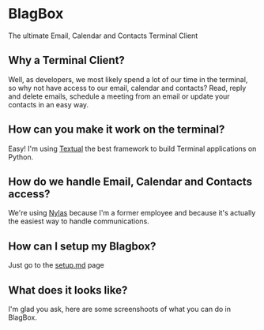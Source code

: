 # BlagBox

The ultimate Email, Calendar and Contacts Terminal Client

## Why a Terminal Client?

Well, as developers, we most likely spend a lot of our time in the terminal, so why not have access to our email, calendar and contacts?
Read, reply and delete emails, schedule a meeting from an email or update your contacts in an easy way.

## How can you make it work on the terminal?

Easy! I'm using [Textual](https://textual.textualize.io/) the best framework to build Terminal applications on Python.

## How do we handle Email, Calendar and Contacts access?

We're using [Nylas](https://www.nylas.com/products/) because I'm a former employee and because it's actually the easiest way to handle communications.

## How can I setup my Blagbox?

Just go to the [setup.md](https://github.com/atejada/BlagBox/blob/main/setup.md) page

## What does it looks like?

I'm glad you ask, here are some screenshoots of what you can do in BlagBox.
